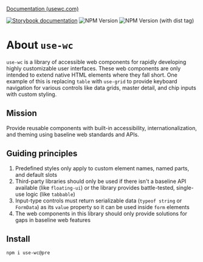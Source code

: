 [Documentation (usewc.com)](https://usewc.com)

[![Storybook documentation](https://raw.githubusercontent.com/storybooks/brand/master/badge/badge-storybook.svg)](https://usewc.com) ![NPM Version](https://img.shields.io/npm/v/use-wc/latest) ![NPM Version (with dist tag)](https://img.shields.io/npm/v/use-wc/pre)

# About `use-wc`

`use-wc` is a library of accessible web components for rapidly developing highly customizable user interfaces. These web components are only intended to extend native HTML elements where they fall short. One example of this is replacing `table` with `use-grid` to provide keyboard navigation for various controls like data grids, master detail, and chip inputs with custom styling.

## Mission

Provide reusable components with built-in accessibility, internationalization, and theming using baseline web standards and APIs.

## Guiding principles

1. Predefined styles only apply to custom element names, named parts, and default slots
2. Third-party libraries should only be used if there isn't a baseline API available (like `floating-ui`) or the library provides battle-tested, single-use logic (like `tabbable`)
3. Input-type controls must return serializable data (`typeof string` or `FormData`) as its `value` property so it can be used inside `form` elements
4. The web components in this library should only provide solutions for gaps in baseline web features

## Install

```sh
npm i use-wc@pre
```

